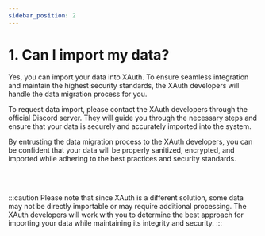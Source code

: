 ```yaml
---
sidebar_position: 2
---
```


# 1. Can I import my data?

Yes, you can import your data into XAuth. To ensure seamless integration and maintain the highest security standards, the XAuth developers will handle the data migration process for you.

To request data import, please contact the XAuth developers through the official Discord server. They will guide you through the necessary steps and ensure that your data is securely and accurately imported into the system.

By entrusting the data migration process to the XAuth developers, you can be confident that your data will be properly sanitized, encrypted, and imported while adhering to the best practices and security standards.

<br />
<br />

:::caution
Please note that since XAuth is a different solution, some data may not be directly importable or may require additional processing. The XAuth developers will work with you to determine the best approach for importing your data while maintaining its integrity and security.
:::